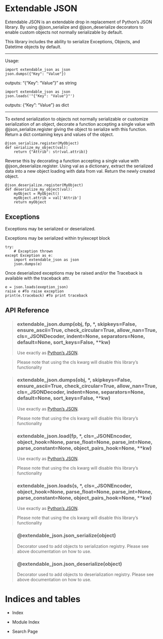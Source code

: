 # Extendable JSON

Extendable JSON is an extendable drop in replacement of Python’s JSON library.
By using @json_serialize and @json_deserialize decorators to enable custom objects
not normally serializable by default.

This library includes the ability to serialize Exceptions, Objects, and Datetime objects by default.


---

Usage:

```
import extendable_json as json
json.dumps({"Key": "Value"})
```

outputs: “{“Key”: “Value”}” as string

```
import extendable_json as json
json.loads('"{"Key": "Value"}"')
```

outputs: {“Key”: “Value”} as dict


---

To extend serialization to objects not normally serializable or customize serialization of an object,
decorate a function accepting a single value with @json_serialize.register giving the object to serialize
with this function.
Return a dict containing keys and values  of the object.

```
@json_serialize.register(MyObject)
def serialize_my_object(val):
    return {"Attrib": str(val.attrib)}
```

Reverse this by decorating a function accepting a single value with @json_deserialize.register.
Using val as a dictionary, extract the serialized data into a new object loading with data from val.
Return the newly created object.

```
@json_deserialize.register(MyObject)
def deserialize_my_object(val):
    myObject = MyObject()
    myObject.attrib = val['Attrib']
    return myObject
```

## Exceptions

Exceptions may be serialized or deserialized.

Exceptions may be serialized within try/except block

```
try:
    # Exception thrown
except Exception as e:
    import extendable_json as json
    json.dumps(e)
```

Once deserialized exceptions may be raised and/or the Traceback
is available with the traceback attr.

```
e = json.loads(exeption_json)
raise e #To raise exception
print(e.traceback) #To print traceback
```

## API Reference

> 
> ### extendable_json.dump(obj, fp, \*, skipkeys=False, ensure_ascii=True, check_circular=True, allow_nan=True, cls=_JSONDecoder, indent=None, separators=None, default=None, sort_keys=False, \*\*kw)
> Use exactly as [Python’s JSON](https://docs.python.org/3/library/json.html).

> Please note that using the cls kwarg will disable this library’s functionality


> ### extendable_json.dumps(obj, \*, skipkeys=False, ensure_ascii=True, check_circular=True, allow_nan=True, cls=_JSONDecoder, indent=None, separators=None, default=None, sort_keys=False, \*\*kw)
> Use exactly as [Python’s JSON](https://docs.python.org/3/library/json.html).

> Please note that using the cls kwarg will disable this library’s functionality


> ### extendable_json.load(fp, \*, cls=_JSONEncoder, object_hook=None, parse_float=None, parse_int=None, parse_constant=None, object_pairs_hook=None, \*\*kw)
> Use exactly as [Python’s JSON](https://docs.python.org/3/library/json.html).

> Please note that using the cls kwarg will disable this library’s functionality


> ### extendable_json.loads(s, \*, cls=_JSONEncoder, object_hook=None, parse_float=None, parse_int=None, parse_constant=None, object_pairs_hook=None, \*\*kw)
> Use exactly as [Python’s JSON](https://docs.python.org/3/library/json.html).

> Please note that using the cls kwarg will disable this library’s functionality


> ### @extendable_json.json_serialize(object)
> Decorator used to add objects to serialization registry.
> Please see above documentation on how to use.


> ### @extendable_json.json_deserialize(object)
> Decorator used to add objects to deserialization registry.
> Please see above documentation on how to use.

# Indices and tables


* Index


* Module Index


* Search Page
